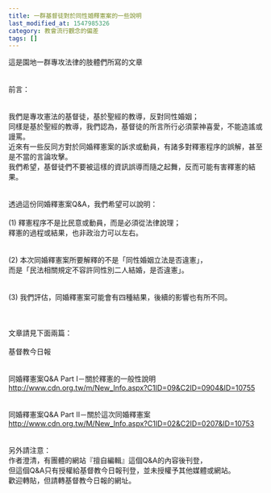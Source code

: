 ```yaml
---
title: 一群基督徒對於同性婚釋憲案的一些說明
last_modified_at: 1547985326
category: 教會流行觀念的偏差
tags: []
---
```


這是園地一群專攻法律的肢體們所寫的文章<br><br><br><!--more-->前言：<br><br><br>我們是專攻憲法的基督徒，基於聖經的教導，反對同性婚姻；<br>同樣是基於聖經的教導，我們認為，基督徒的所言所行必須蒙神喜愛，不能造謠或謾罵。<br>近來有一些反同方對於同婚釋憲案的訴求或動員，有諸多對釋憲程序的誤解，甚至是不當的言論攻擊。<br>我們希望，基督徒們不要被這樣的資訊誤導而隨之起舞，反而可能有害釋憲的結果。<br><br><br>透過這份同婚釋憲案Q&A，我們希望可以說明：<br><br>(1)   釋憲程序不是比民意或動員，而是必須從法律說理；<br>釋憲的過程或結果，也非政治力可以左右。<br><br><br>(2)   本次同婚釋憲案所要解釋的不是「同性婚姻立法是否違憲」，<br>而是「民法相關規定不容許同性別二人結婚，是否違憲」。<br><br><br>(3) 我們評估，同婚釋憲案可能會有四種結果，後續的影響也有所不同。<br><br><br><br>文章請見下面兩篇：<br><br>基督教今日報<br><br><br>同婚釋憲案Q&A Part I－關於釋憲的一般性說明<br>http://www.cdn.org.tw/m/New_Info.aspx?C1ID=09&C2ID=0904&ID=10755<br><br><br>同婚釋憲案Q&A Part II－關於這次同婚釋憲案<br>http://www.cdn.org.tw/M/New_Info.aspx?C1ID=02&C2ID=0207&ID=10753<br><br><br>另外請注意：<br>作者澄清，有團體的網站『擅自編輯』這個Q&A的內容後刊登，<br>但這個Q&A只有授權給基督教今日報刊登，並未授權予其他媒體或網站。<br>歡迎轉貼，但請轉基督教今日報的網址。<br><br><br><br><br><br>
